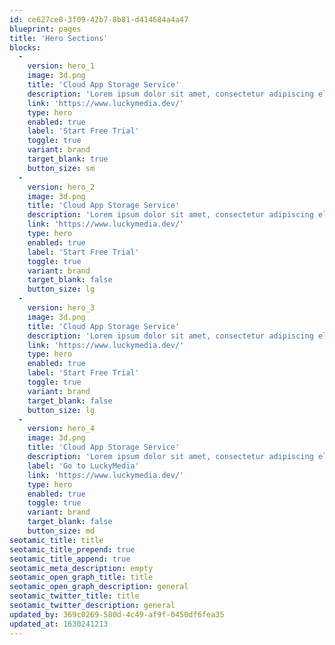 ```yaml
---
id: ce627ce0-3f09-42b7-8b81-d414684a4a47
blueprint: pages
title: 'Hero Sections'
blocks:
  -
    version: hero_1
    image: 3d.png
    title: 'Cloud App Storage Service'
    description: 'Lorem ipsum dolor sit amet, consectetur adipiscing elit. Non sem varius facilisis venenatis amet, eu.'
    link: 'https://www.luckymedia.dev/'
    type: hero
    enabled: true
    label: 'Start Free Trial'
    toggle: true
    variant: brand
    target_blank: true
    button_size: sm
  -
    version: hero_2
    image: 3d.png
    title: 'Cloud App Storage Service'
    description: 'Lorem ipsum dolor sit amet, consectetur adipiscing elit. Non sem varius facilisis venenatis amet, eu.'
    link: 'https://www.luckymedia.dev/'
    type: hero
    enabled: true
    label: 'Start Free Trial'
    toggle: true
    variant: brand
    target_blank: false
    button_size: lg
  -
    version: hero_3
    image: 3d.png
    title: 'Cloud App Storage Service'
    description: 'Lorem ipsum dolor sit amet, consectetur adipiscing elit. Non sem varius facilisis venenatis amet, eu.'
    link: 'https://www.luckymedia.dev/'
    type: hero
    enabled: true
    label: 'Start Free Trial'
    toggle: true
    variant: brand
    target_blank: false
    button_size: lg
  -
    version: hero_4
    image: 3d.png
    title: 'Cloud App Storage Service'
    description: 'Lorem ipsum dolor sit amet, consectetur adipiscing elit. Non sem varius facilisis venenatis amet, eu.'
    label: 'Go to LuckyMedia'
    link: 'https://www.luckymedia.dev/'
    type: hero
    enabled: true
    toggle: true
    variant: brand
    target_blank: false
    button_size: md
seotamic_title: title
seotamic_title_prepend: true
seotamic_title_append: true
seotamic_meta_description: empty
seotamic_open_graph_title: title
seotamic_open_graph_description: general
seotamic_twitter_title: title
seotamic_twitter_description: general
updated_by: 369c0269-580d-4c49-af9f-0450df6fea35
updated_at: 1630241213
---
```

